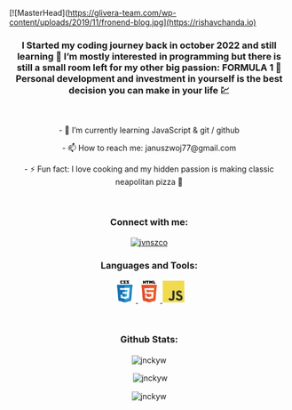 [![MasterHead](https://glivera-team.com/wp-content/uploads/2019/11/fronend-blog.jpg](https://rishavchanda.io)

<h3 align="center">I Started my coding journey back in october 2022 and still learning 🧠 I’m mostly interested in programming but there is still a small room left for my other big passion: FORMULA 1 🏁 Personal development and investment in yourself is the best decision you can make in your life 💹</h3>
</br>
<p align="center">
- 🌱 I’m currently learning JavaScript & git / github</p>
<p align="center">
- 📫 How to reach me: januszwoj77@gmail.com</p>
<p align="center">
- ⚡ Fun fact: I love cooking and my hidden passion is making classic neapolitan pizza 🍕</p>

</br>
<h3 align="center">Connect with me:</h3>
<p align="center">
<a href="https://instagram.com/jvnszco" target="_blank"><img align="center" src="https://raw.githubusercontent.com/rahuldkjain/github-profile-readme-generator/master/src/images/icons/Social/instagram.svg" alt="jvnszco" height="30" width="40" /></a>
</p>

<h3 align="center">Languages and Tools:</h3>
<p align="center"> <a href="https://www.w3schools.com/css/" target="_blank" rel="noreferrer"> <img src="https://raw.githubusercontent.com/devicons/devicon/master/icons/css3/css3-original-wordmark.svg" alt="css3" width="40" height="40"/> </a> <a href="https://www.w3.org/html/" target="_blank" rel="noreferrer"> <img src="https://raw.githubusercontent.com/devicons/devicon/master/icons/html5/html5-original-wordmark.svg" alt="html5" width="40" height="40"/> </a> <a href="https://developer.mozilla.org/en-US/docs/Web/JavaScript" target="_blank" rel="noreferrer"> <img src="https://raw.githubusercontent.com/devicons/devicon/master/icons/javascript/javascript-original.svg" alt="javascript" width="40" height="40"/> </a> </p>
</br>

<h3 align="center">Github Stats:</h3>

<p align="center"><img align="center" src="https://github-readme-stats.vercel.app/api/top-langs?username=jnckyw&show_icons=true&locale=en&layout=compact" alt="jnckyw" /></p>

<p align="center">&nbsp;<img align="center" src="https://github-readme-stats.vercel.app/api?username=jnckyw&show_icons=true&locale=en" alt="jnckyw" /></p>

<p align="center"><img align="center" src="https://github-readme-streak-stats.herokuapp.com/?user=jnckyw&" alt="jnckyw" /></p>



<!---
JNCKYW/JNCKYW is a ✨ special ✨ repository because its `README.md` (this file) appears on your GitHub profile.
You can click the Preview link to take a look at your changes.
--->
